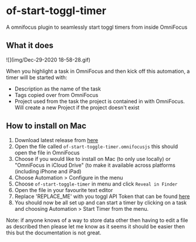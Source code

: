 # of-start-toggl-timer
A omnifocus plugin to seamlessly start toggl timers from inside OmniFocus

## What it does

![](img/Dec-29-2020 18-58-28.gif)

When you highlight a task in OmniFocus and then kick off this automation, a timer will be started with:
- Description as the name of the task
- Tags copied over from OmniFocus
- Project used from the task the project is contained in with OmniFocus. Will create a new Project if the project doesn't exist


## How to install on Mac
1. Download latest release from [here](https://github.com/benhughes/of-start-toggl-timer/releases)
2. Open the file called `of-start-toggle-timer.omnifocusjs` this should open the file in OmniFocus
3. Choose if you would like to install on Mac (to only use locally) or "OmniFocus in iCloud Drive" (to make it available across platforms (including iPhone and iPad)
4. Choose Automation > Configure in the menu
5. Choose `of-start-toggle-timer` in menu and click `Reveal in Finder` 
6. Open the file in your favourite text editor
7. Replace 'REPLACE_ME' with you toggl API Token that can be found [here](https://track.toggl.com/profile)
8. You should now be all set up and can start a timer by clicking on a task and choosing Automation > Start Timer from the menu.

Note: if anyone knows of a way to store data other then having to edit a file as described then please let me know as it seems it should be easier then this but the documentation is not great.
